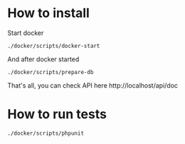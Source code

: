 # How to install

Start docker
```shell script
./docker/scripts/docker-start
```

And after docker started
```shell script
./docker/scripts/prepare-db
```

That's all, you can check API here http://localhost/api/doc

# How to run tests

```shell script
./docker/scripts/phpunit
```
